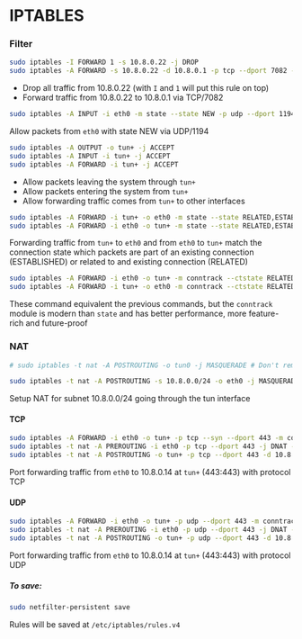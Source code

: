 # IPTABLES

### Filter

```sh
sudo iptables -I FORWARD 1 -s 10.8.0.22 -j DROP
sudo iptables -A FORWARD -s 10.8.0.22 -d 10.8.0.1 -p tcp --dport 7082 -j ACCEPT
```

- Drop all traffic from 10.8.0.22 (with `I` and `1` will put this rule on top)
- Forward traffic from 10.8.0.22 to 10.8.0.1 via TCP/7082

```sh
sudo iptables -A INPUT -i eth0 -m state --state NEW -p udp --dport 1194 -j ACCEPT
```

Allow packets from `eth0` with state NEW via UDP/1194

```sh
sudo iptables -A OUTPUT -o tun+ -j ACCEPT
sudo iptables -A INPUT -i tun+ -j ACCEPT
sudo iptables -A FORWARD -i tun+ -j ACCEPT
```

- Allow packets leaving the system through `tun+`
- Allow packets entering the system from `tun+`
- Allow forwarding traffic comes from `tun+` to other interfaces

```sh
sudo iptables -A FORWARD -i tun+ -o eth0 -m state --state RELATED,ESTABLISHED -j ACCEPT
sudo iptables -A FORWARD -i eth0 -o tun+ -m state --state RELATED,ESTABLISHED -j ACCEPT
```

Forwarding traffic from `tun+` to `eth0` and from `eth0` to `tun+` match the connection state which packets are part of an existing connection (ESTABLISHED) or related to and existing connection (RELATED)

```sh
sudo iptables -A FORWARD -i eth0 -o tun+ -m conntrack --ctstate RELATED,ESTABLISHED -j ACCEPT
sudo iptables -A FORWARD -i tun+ -o eth0 -m conntrack --ctstate RELATED,ESTABLISHED -j ACCEPT
```

These command equivalent the previous commands, but the `conntrack` module is modern than `state` and has better performance, more feature-rich and future-proof

### NAT

```sh
# sudo iptables -t nat -A POSTROUTING -o tun0 -j MASQUERADE # Don't remember whether it needed! But now it isn't needed!
```

```sh
sudo iptables -t nat -A POSTROUTING -s 10.8.0.0/24 -o eth0 -j MASQUERADE
```

Setup NAT for subnet 10.8.0.0/24 going through the tun interface

#### TCP

```sh
sudo iptables -A FORWARD -i eth0 -o tun+ -p tcp --syn --dport 443 -m conntrack --ctstate NEW -j ACCEPT
sudo iptables -t nat -A PREROUTING -i eth0 -p tcp --dport 443 -j DNAT --to-destination 10.8.0.14
sudo iptables -t nat -A POSTROUTING -o tun+ -p tcp --dport 443 -d 10.8.0.14 -j SNAT --to-source 10.8.0.1
```

Port forwarding traffic from `eth0` to 10.8.0.14 at `tun+` (443:443) with protocol TCP

#### UDP

```sh
sudo iptables -A FORWARD -i eth0 -o tun+ -p udp --dport 443 -m conntrack --ctstate NEW -j ACCEPT
sudo iptables -t nat -A PREROUTING -i eth0 -p udp --dport 443 -j DNAT --to-destination 10.8.0.14
sudo iptables -t nat -A POSTROUTING -o tun+ -p udp --dport 443 -d 10.8.0.14 -j SNAT --to-source 10.8.0.1
```

Port forwarding traffic from `eth0` to 10.8.0.14 at `tun+` (443:443) with protocol UDP

##### To save:

```sh
sudo netfilter-persistent save
```

Rules will be saved at `/etc/iptables/rules.v4`